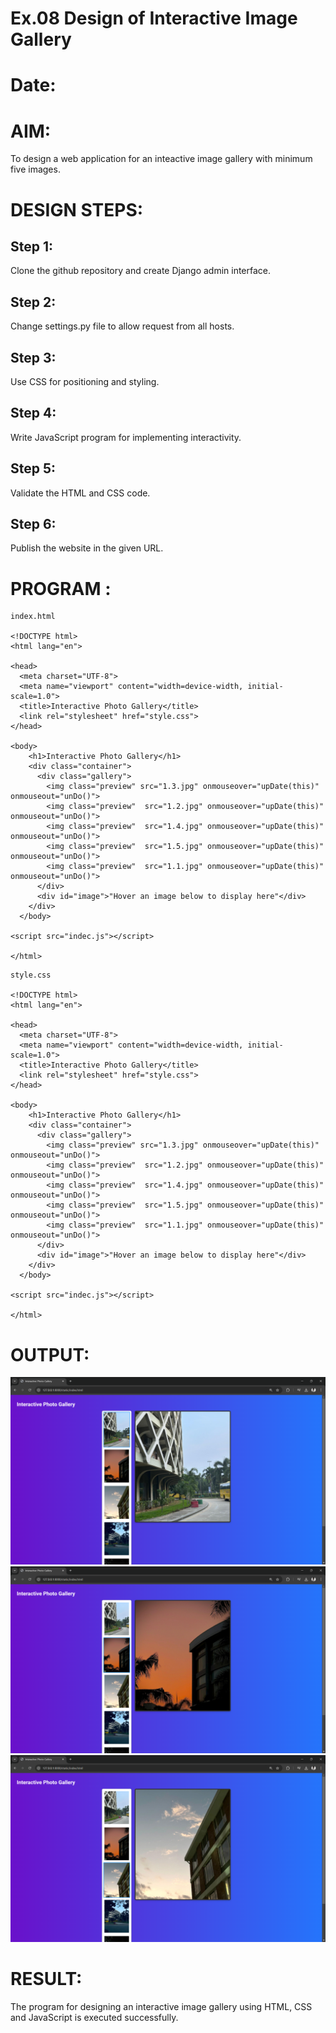 # Ex.08 Design of Interactive Image Gallery
# Date:
# AIM:
To design a web application for an inteactive image gallery with minimum five images.

# DESIGN STEPS:
## Step 1:
Clone the github repository and create Django admin interface.

## Step 2:
Change settings.py file to allow request from all hosts.

## Step 3:
Use CSS for positioning and styling.

## Step 4:
Write JavaScript program for implementing interactivity.

## Step 5:
Validate the HTML and CSS code.

## Step 6:
Publish the website in the given URL.

# PROGRAM :
```
index.html

<!DOCTYPE html>
<html lang="en">

<head>
  <meta charset="UTF-8">
  <meta name="viewport" content="width=device-width, initial-scale=1.0">
  <title>Interactive Photo Gallery</title>
  <link rel="stylesheet" href="style.css">
</head>

<body>
    <h1>Interactive Photo Gallery</h1>
    <div class="container">
      <div class="gallery">
        <img class="preview" src="1.3.jpg" onmouseover="upDate(this)" onmouseout="unDo()">
        <img class="preview"  src="1.2.jpg" onmouseover="upDate(this)" onmouseout="unDo()">
        <img class="preview"  src="1.4.jpg" onmouseover="upDate(this)" onmouseout="unDo()">      
        <img class="preview"  src="1.5.jpg" onmouseover="upDate(this)" onmouseout="unDo()">
        <img class="preview"  src="1.1.jpg" onmouseover="upDate(this)" onmouseout="unDo()">
      </div>
      <div id="image">"Hover an image below to display here"</div>
    </div>
  </body>
  
<script src="indec.js"></script>

</html>

```
```
style.css

<!DOCTYPE html>
<html lang="en">

<head>
  <meta charset="UTF-8">
  <meta name="viewport" content="width=device-width, initial-scale=1.0">
  <title>Interactive Photo Gallery</title>
  <link rel="stylesheet" href="style.css">
</head>

<body>
    <h1>Interactive Photo Gallery</h1>
    <div class="container">
      <div class="gallery">
        <img class="preview" src="1.3.jpg" onmouseover="upDate(this)" onmouseout="unDo()">
        <img class="preview"  src="1.2.jpg" onmouseover="upDate(this)" onmouseout="unDo()">
        <img class="preview"  src="1.4.jpg" onmouseover="upDate(this)" onmouseout="unDo()">      
        <img class="preview"  src="1.5.jpg" onmouseover="upDate(this)" onmouseout="unDo()">
        <img class="preview"  src="1.1.jpg" onmouseover="upDate(this)" onmouseout="unDo()">
      </div>
      <div id="image">"Hover an image below to display here"</div>
    </div>
  </body>
  
<script src="indec.js"></script>

</html>
```
# OUTPUT:
![alt text](<Screenshot 2024-12-12 180500.png>)
![alt text](<Screenshot 2024-12-12 180507.png>)
![alt text](<Screenshot 2024-12-12 180525.png>)
# RESULT:
The program for designing an interactive image gallery using HTML, CSS and JavaScript is executed successfully.
